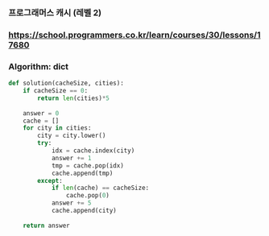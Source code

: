### 프로그래머스 캐시 (레벨 2)

### https://school.programmers.co.kr/learn/courses/30/lessons/17680
### Algorithm: dict

```python
def solution(cacheSize, cities):
    if cacheSize == 0:
        return len(cities)*5
    
    answer = 0
    cache = []
    for city in cities:
        city = city.lower()
        try:
            idx = cache.index(city)
            answer += 1
            tmp = cache.pop(idx)
            cache.append(tmp)
        except:
            if len(cache) == cacheSize:
                cache.pop(0)
            answer += 5
            cache.append(city)
    
    return answer
```

